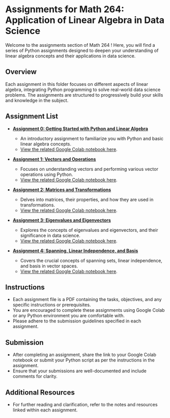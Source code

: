 # Assignments for Math 264: Application of Linear Algebra in Data Science

Welcome to the assignments section of Math 264 ! Here, you will find a series of Python assignments designed to deepen your understanding of linear algebra concepts and their applications in data science.

## Overview

Each assignment in this folder focuses on different aspects of linear algebra, integrating Python programming to solve real-world data science problems. The assignments are structured to progressively build your skills and knowledge in the subject.

## Assignment List

- [**Assignment 0: Getting Started with Python and Linear Algebra**](./Math264_Python_HW0.pdf)
  - An introductory assignment to familiarize you with Python and basic linear algebra concepts.
  - [View the related Google Colab notebook here](./Math264_Assignment_0.ipynb).
  
- [**Assignment 1: Vectors and Operations**](./Math264_Python_HW1.pdf)
  - Focuses on understanding vectors and performing various vector operations using Python.
  - [View the related Google Colab notebook here](./Math264_Assignment_1.ipynb).

- [**Assignment 2: Matrices and Transformations**](./Math264_Python_HW2.pdf)
  - Delves into matrices, their properties, and how they are used in transformations.
  - [View the related Google Colab notebook here](./Math264_Assignment_2.ipynb).

- [**Assignment 3: Eigenvalues and Eigenvectors**](./Math264_Python_HW3.pdf)
  - Explores the concepts of eigenvalues and eigenvectors, and their significance in data science.
  - [View the related Google Colab notebook here](./Math264_Assignment_3.ipynb).

- [**Assignment 4: Spanning, Linear Independence, and Basis**](./Math264_Python_HW4.pdf)
  - Covers the crucial concepts of spanning sets, linear independence, and basis in vector spaces.
  - [View the related Google Colab notebook here](./Math264_Assignment_4.ipynb).

## Instructions

- Each assignment file is a PDF containing the tasks, objectives, and any specific instructions or prerequisites.
- You are encouraged to complete these assignments using Google Colab or any Python environment you are comfortable with.
- Please adhere to the submission guidelines specified in each assignment.

## Submission

- After completing an assignment, share the link to your Google Colab notebook or submit your Python script as per the instructions in the assignment.
- Ensure that your submissions are well-documented and include comments for clarity.

## Additional Resources

- For further reading and clarification, refer to the notes and resources linked within each assignment.

